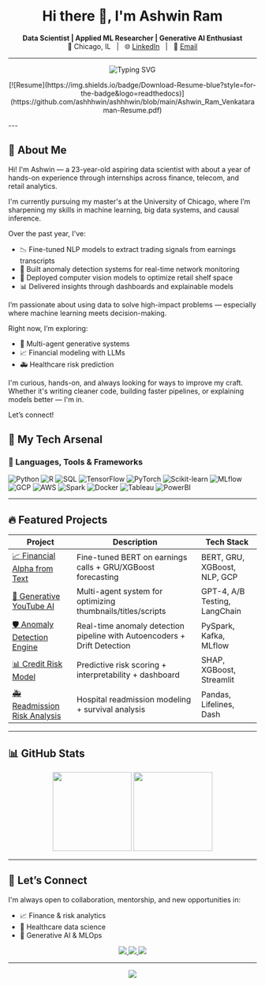 <h1 align="center">Hi there 👋, I'm Ashwin Ram</h1>

<p align="center">
  <b>Data Scientist | Applied ML Researcher | Generative AI Enthusiast</b><br>
  📍 Chicago, IL &nbsp; | &nbsp;
  🌐 <a href="https://www.linkedin.com/in/ashwinramv/">LinkedIn</a> &nbsp; | &nbsp;
  💼 <a href="mailto:ashwinram@uchicago.edu">Email</a>
</p>

---

<p align="center">
  <img src="https://readme-typing-svg.demolab.com?font=Fira+Code&size=22&pause=1000&center=true&vCenter=true&color=2A8EFF&width=450&lines=Solving+real-world+problems+with+data;Building+scalable+ML+systems;Always+learning+something+new" alt="Typing SVG" />
</p>

<p align="center">
  [![Resume](https://img.shields.io/badge/Download-Resume-blue?style=for-the-badge&logo=readthedocs)](https://github.com/ashhhwin/ashhhwin/blob/main/Ashwin_Ram_Venkataraman-Resume.pdf)
</p>
---

## 🧠 About Me

Hi! I'm Ashwin — a 23-year-old aspiring data scientist with about a year of hands-on experience through internships across finance, telecom, and retail analytics.

I'm currently pursuing my master's at the University of Chicago, where I’m sharpening my skills in machine learning, big data systems, and causal inference.

Over the past year, I've:
- 📉 Fine-tuned NLP models to extract trading signals from earnings transcripts
- 📡 Built anomaly detection systems for real-time network monitoring
- 🛒 Deployed computer vision models to optimize retail shelf space
- 📊 Delivered insights through dashboards and explainable models

I’m passionate about using data to solve high-impact problems — especially where machine learning meets decision-making.

Right now, I’m exploring:
- 🧠 Multi-agent generative systems
- 📈 Financial modeling with LLMs
- 🚑 Healthcare risk prediction

I'm curious, hands-on, and always looking for ways to improve my craft. Whether it's writing cleaner code, building faster pipelines, or explaining models better — I'm in.

Let’s connect!

## 🚀 My Tech Arsenal

### 🧰 Languages, Tools & Frameworks
![Python](https://img.shields.io/badge/-Python-333?style=flat&logo=python)
![R](https://img.shields.io/badge/-R-276DC3?style=flat&logo=r)
![SQL](https://img.shields.io/badge/-SQL-4479A1?style=flat&logo=mysql)
![TensorFlow](https://img.shields.io/badge/-TensorFlow-FF6F00?style=flat&logo=tensorflow)
![PyTorch](https://img.shields.io/badge/-PyTorch-EE4C2C?style=flat&logo=pytorch)
![Scikit-learn](https://img.shields.io/badge/-Scikit--Learn-F7931E?style=flat&logo=scikit-learn)
![MLflow](https://img.shields.io/badge/-MLflow-0194E2?style=flat&logo=mlflow)
![GCP](https://img.shields.io/badge/-Google%20Cloud-4285F4?style=flat&logo=google-cloud)
![AWS](https://img.shields.io/badge/-AWS-FF9900?style=flat&logo=amazon-aws)
![Spark](https://img.shields.io/badge/-Apache%20Spark-E25A1C?style=flat&logo=apachespark)
![Docker](https://img.shields.io/badge/-Docker-2496ED?style=flat&logo=docker)
![Tableau](https://img.shields.io/badge/-Tableau-E97627?style=flat&logo=tableau)
![PowerBI](https://img.shields.io/badge/-PowerBI-F2C811?style=flat&logo=powerbi)

---

## 🔥 Featured Projects

| Project | Description | Tech Stack |
|--------|-------------|------------|
| [📈 Financial Alpha from Text](#) | Fine-tuned BERT on earnings calls + GRU/XGBoost forecasting | BERT, GRU, XGBoost, NLP, GCP |
| [🧠 Generative YouTube AI](#) | Multi-agent system for optimizing thumbnails/titles/scripts | GPT-4, A/B Testing, LangChain |
| [🛡️ Anomaly Detection Engine](#) | Real-time anomaly detection pipeline with Autoencoders + Drift Detection | PySpark, Kafka, MLflow |
| [📊 Credit Risk Model](#) | Predictive risk scoring + interpretability + dashboard | SHAP, XGBoost, Streamlit |
| [🚑 Readmission Risk Analysis](#) | Hospital readmission modeling + survival analysis | Pandas, Lifelines, Dash |

---

## 📊 GitHub Stats

<p align="center">
  <img src="https://github-readme-stats.vercel.app/api?username=ashhhwin&show_icons=true&theme=tokyonight" height="160"/>
  <img src="https://github-readme-stats.vercel.app/api/top-langs/?username=ashhhwin&layout=compact&theme=tokyonight" height="160"/>
</p>

---

## 🧭 Let’s Connect

I'm always open to collaboration, mentorship, and new opportunities in:
- 📈 Finance & risk analytics
- 🧬 Healthcare data science
- 🤖 Generative AI & MLOps

<p align="center">
  <a href="mailto:ashwinram@uchicago.edu">
    <img src="https://img.shields.io/badge/Email-D14836?style=flat&logo=gmail&logoColor=white" />
  </a>
  <a href="https://www.linkedin.com/in/ashwinramv/">
    <img src="https://img.shields.io/badge/LinkedIn-0A66C2?style=flat&logo=linkedin&logoColor=white" />
  </a>
  <a href="https://github.com/ashhhwin">
    <img src="https://img.shields.io/badge/GitHub-100000?style=flat&logo=github&logoColor=white" />
  </a>
</p>

---

<p align="center">
  <img src="https://capsule-render.vercel.app/api?type=waving&color=2A8EFF&height=100&section=footer"/>
</p>

